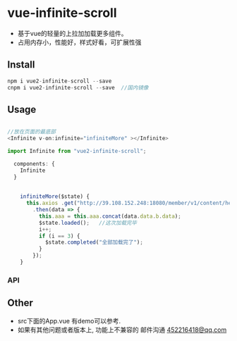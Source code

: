 # vue-infinite-scroll
* 基于vue的轻量的上拉加加载更多组件。
* 占用内存小，性能好，样式好看，可扩展性强

## Install
```javascript
npm i vue2-infinite-scroll --save
cnpm i vue2-infinite-scroll --save  //国内镜像

```


##  Usage
```javascript

//放在页面的最底部
<Infinite v-on:infinite="infiniteMore" ></Infinite>

import Infinite from "vue2-infinite-scroll";

  components: {
    Infinite
  }
  
  
    infiniteMore($state) {
      this.axios .get("http://39.108.152.248:18080/member/v1/content/headline/list?type=3&pageSize=1&pageNo=1")
        .then(data => {
          this.aaa = this.aaa.concat(data.data.b.data);
          $state.loaded();   //这次加载完毕
          i++;
          if (i == 3) {
            $state.completed("全部加载完了");
          }
        });
    }
```


### API


## Other
* src下面的App.vue 有demo可以参考.
* 如果有其他问题或者版本上, 功能上不兼容的 邮件沟通 452216418@qq.com

